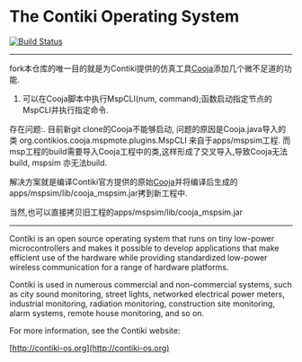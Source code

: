 The Contiki Operating System  
============================

[![Build Status](https://travis-ci.org/contiki-os/contiki.svg?branch=master)](https://travis-ci.org/contiki-os/contiki/branches)

***
fork本仓库的唯一目的就是为Contiki提供的仿真工具[Cooja](https://github.com/yulincoder/contiki/tree/master/tools/cooja)添加几个微不足道的功能.
  1. 可以在Cooja脚本中执行MspCLI(num, command);函数启动指定节点的MspCLI并执行指定命令.

存在问题:.
  目前新git clone的Cooja不能够启动, 问题的原因是Cooja.java导入的类
  org.contikios.cooja.mspmote.plugins.MspCLI 来自于apps/mspsim工程.
  而msp工程的build需要导入Cooja工程中的类,这样形成了交叉导入,导致Cooja无法build, mspsim
  亦无法build.

  解决方案就是编译Contiki官方提供的原始[Cooja](https://github.com/contiki-os/contiki/tree/master/tools/cooja)并将编译后生成的apps/mspsim/lib/cooja_mspsim.jar拷到新工程中.

  当然,也可以直接拷贝旧工程的apps/mspsim/lib/cooja_mspsim.jar
***

Contiki is an open source operating system that runs on tiny low-power
microcontrollers and makes it possible to develop applications that
make efficient use of the hardware while providing standardized
low-power wireless communication for a range of hardware platforms.

Contiki is used in numerous commercial and non-commercial systems,
such as city sound monitoring, street lights, networked electrical
power meters, industrial monitoring, radiation monitoring,
construction site monitoring, alarm systems, remote house monitoring,
and so on.

For more information, see the Contiki website:

[http://contiki-os.org](http://contiki-os.org)
